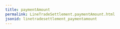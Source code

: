 ```yaml
---
title: paymentAmount
permalink: LineTradeSettlement.paymentAmount.html
jsonid: linetradesettlement_paymentamount
---
```

